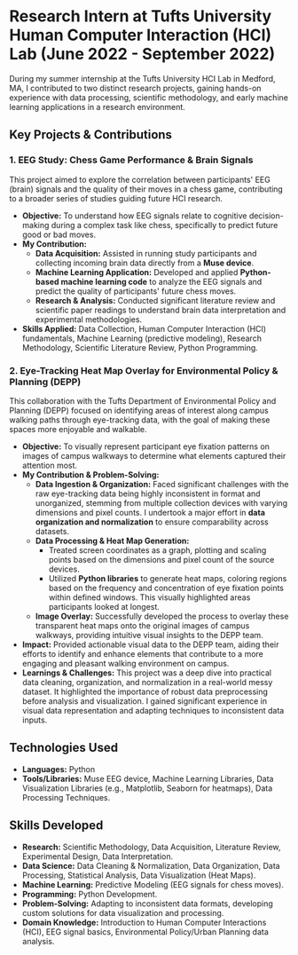 # Research Intern at Tufts University Human Computer Interaction (HCI) Lab (June 2022 - September 2022)

During my summer internship at the Tufts University HCI Lab in Medford, MA, I contributed to two distinct research projects, gaining hands-on experience with data processing, scientific methodology, and early machine learning applications in a research environment.

## Key Projects & Contributions

### 1. EEG Study: Chess Game Performance & Brain Signals
This project aimed to explore the correlation between participants' EEG (brain) signals and the quality of their moves in a chess game, contributing to a broader series of studies guiding future HCI research.
* **Objective:** To understand how EEG signals relate to cognitive decision-making during a complex task like chess, specifically to predict future good or bad moves.
* **My Contribution:**
    * **Data Acquisition:** Assisted in running study participants and collecting incoming brain data directly from a **Muse device**.
    * **Machine Learning Application:** Developed and applied **Python-based machine learning code** to analyze the EEG signals and predict the quality of participants' future chess moves.
    * **Research & Analysis:** Conducted significant literature review and scientific paper readings to understand brain data interpretation and experimental methodologies.
* **Skills Applied:** Data Collection, Human Computer Interaction (HCI) fundamentals, Machine Learning (predictive modeling), Research Methodology, Scientific Literature Review, Python Programming.

### 2. Eye-Tracking Heat Map Overlay for Environmental Policy & Planning (DEPP)
This collaboration with the Tufts Department of Environmental Policy and Planning (DEPP) focused on identifying areas of interest along campus walking paths through eye-tracking data, with the goal of making these spaces more enjoyable and walkable.
* **Objective:** To visually represent participant eye fixation patterns on images of campus walkways to determine what elements captured their attention most.
* **My Contribution & Problem-Solving:**
    * **Data Ingestion & Organization:** Faced significant challenges with the raw eye-tracking data being highly inconsistent in format and unorganized, stemming from multiple collection devices with varying dimensions and pixel counts. I undertook a major effort in **data organization and normalization** to ensure comparability across datasets.
    * **Data Processing & Heat Map Generation:**
        * Treated screen coordinates as a graph, plotting and scaling points based on the dimensions and pixel count of the source devices.
        * Utilized **Python libraries** to generate heat maps, coloring regions based on the frequency and concentration of eye fixation points within defined windows. This visually highlighted areas participants looked at longest.
    * **Image Overlay:** Successfully developed the process to overlay these transparent heat maps onto the original images of campus walkways, providing intuitive visual insights to the DEPP team.
* **Impact:** Provided actionable visual data to the DEPP team, aiding their efforts to identify and enhance elements that contribute to a more engaging and pleasant walking environment on campus.
* **Learnings & Challenges:** This project was a deep dive into practical data cleaning, organization, and normalization in a real-world messy dataset. It highlighted the importance of robust data preprocessing before analysis and visualization. I gained significant experience in visual data representation and adapting techniques to inconsistent data inputs.

## Technologies Used
* **Languages:** Python
* **Tools/Libraries:** Muse EEG device, Machine Learning Libraries, Data Visualization Libraries (e.g., Matplotlib, Seaborn for heatmaps), Data Processing Techniques.

## Skills Developed
* **Research:** Scientific Methodology, Data Acquisition, Literature Review, Experimental Design, Data Interpretation.
* **Data Science:** Data Cleaning & Normalization, Data Organization, Data Processing, Statistical Analysis, Data Visualization (Heat Maps).
* **Machine Learning:** Predictive Modeling (EEG signals for chess moves).
* **Programming:** Python Development.
* **Problem-Solving:** Adapting to inconsistent data formats, developing custom solutions for data visualization and processing.
* **Domain Knowledge:** Introduction to Human Computer Interactions (HCI), EEG signal basics, Environmental Policy/Urban Planning data analysis.